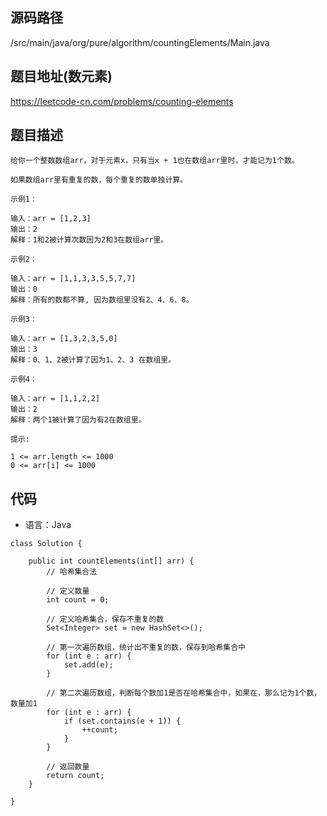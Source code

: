 ## 源码路径

/src/main/java/org/pure/algorithm/countingElements/Main.java

## 题目地址(数元素)

https://leetcode-cn.com/problems/counting-elements

## 题目描述

```
给你一个整数数组arr，对于元素x，只有当x + 1也在数组arr里时，才能记为1个数。

如果数组arr里有重复的数，每个重复的数单独计算。

示例1：

输入：arr = [1,2,3]
输出：2
解释：1和2被计算次数因为2和3在数组arr里。

示例2：

输入：arr = [1,1,3,3,5,5,7,7]
输出：0
解释：所有的数都不算, 因为数组里没有2、4、6、8。

示例3：

输入：arr = [1,3,2,3,5,0]
输出：3
解释：0、1、2被计算了因为1、2、3 在数组里。

示例4：

输入：arr = [1,1,2,2]
输出：2
解释：两个1被计算了因为有2在数组里。

提示:

1 <= arr.length <= 1000
0 <= arr[i] <= 1000
```

## 代码

- 语言：Java

```
class Solution {

    public int countElements(int[] arr) {
        // 哈希集合法

        // 定义数量
        int count = 0;

        // 定义哈希集合，保存不重复的数
        Set<Integer> set = new HashSet<>();

        // 第一次遍历数组，统计出不重复的数，保存到哈希集合中
        for (int e : arr) {
            set.add(e);
        }

        // 第二次遍历数组，判断每个数加1是否在哈希集合中，如果在，那么记为1个数，数量加1
        for (int e : arr) {
            if (set.contains(e + 1)) {
                ++count;
            }
        }

        // 返回数量
        return count;
    }

}
```